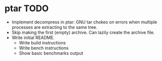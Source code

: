 # ptar TODO

* Implement decompress in ptar: GNU tar chokes on errors when multiple processes are extracting to the same tree.
* Skip making the first (empty) archive. Can lazily create the archive file.
* Write initial README.
    * Write build instructions
    * Write bench instructions
    * Show basic benchmarks output
